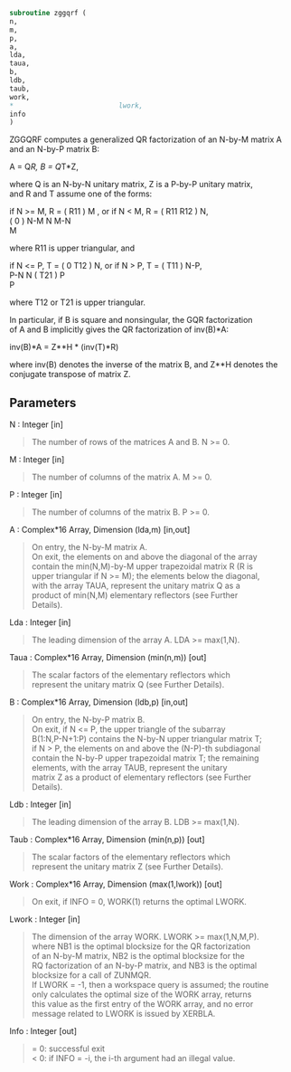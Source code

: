 ```fortran  
subroutine zggqrf (  
n,  
m,  
p,  
a,  
lda,  
taua,  
b,  
ldb,  
taub,  
work,  
*                          lwork,  
info  
)  
```  
  
ZGGQRF computes a generalized QR factorization of an N-by-M matrix A  
and an N-by-P matrix B:  
  
A = Q*R,        B = Q*T*Z,  
  
where Q is an N-by-N unitary matrix, Z is a P-by-P unitary matrix,  
and R and T assume one of the forms:  
  
if N >= M,  R = ( R11 ) M  ,   or if N < M,  R = ( R11  R12 ) N,  
(  0  ) N-M                         N   M-N  
M  
  
where R11 is upper triangular, and  
  
if N <= P,  T = ( 0  T12 ) N,   or if N > P,  T = ( T11 ) N-P,  
P-N  N                           ( T21 ) P  
P  
  
where T12 or T21 is upper triangular.  
  
In particular, if B is square and nonsingular, the GQR factorization  
of A and B implicitly gives the QR factorization of inv(B)*A:  
  
inv(B)*A = Z**H * (inv(T)*R)  
  
where inv(B) denotes the inverse of the matrix B, and Z**H denotes the  
conjugate transpose of matrix Z.  
  
## Parameters  
N : Integer [in]  
> The number of rows of the matrices A and B. N >= 0.  
  
M : Integer [in]  
> The number of columns of the matrix A.  M >= 0.  
  
P : Integer [in]  
> The number of columns of the matrix B.  P >= 0.  
  
A : Complex*16 Array, Dimension (lda,m) [in,out]  
> On entry, the N-by-M matrix A.  
> On exit, the elements on and above the diagonal of the array  
> contain the min(N,M)-by-M upper trapezoidal matrix R (R is  
> upper triangular if N >= M); the elements below the diagonal,  
> with the array TAUA, represent the unitary matrix Q as a  
> product of min(N,M) elementary reflectors (see Further  
> Details).  
  
Lda : Integer [in]  
> The leading dimension of the array A. LDA >= max(1,N).  
  
Taua : Complex*16 Array, Dimension (min(n,m)) [out]  
> The scalar factors of the elementary reflectors which  
> represent the unitary matrix Q (see Further Details).  
  
B : Complex*16 Array, Dimension (ldb,p) [in,out]  
> On entry, the N-by-P matrix B.  
> On exit, if N <= P, the upper triangle of the subarray  
> B(1:N,P-N+1:P) contains the N-by-N upper triangular matrix T;  
> if N > P, the elements on and above the (N-P)-th subdiagonal  
> contain the N-by-P upper trapezoidal matrix T; the remaining  
> elements, with the array TAUB, represent the unitary  
> matrix Z as a product of elementary reflectors (see Further  
> Details).  
  
Ldb : Integer [in]  
> The leading dimension of the array B. LDB >= max(1,N).  
  
Taub : Complex*16 Array, Dimension (min(n,p)) [out]  
> The scalar factors of the elementary reflectors which  
> represent the unitary matrix Z (see Further Details).  
  
Work : Complex*16 Array, Dimension (max(1,lwork)) [out]  
> On exit, if INFO = 0, WORK(1) returns the optimal LWORK.  
  
Lwork : Integer [in]  
> The dimension of the array WORK. LWORK >= max(1,N,M,P).  
> where NB1 is the optimal blocksize for the QR factorization  
> of an N-by-M matrix, NB2 is the optimal blocksize for the  
> RQ factorization of an N-by-P matrix, and NB3 is the optimal  
> blocksize for a call of ZUNMQR.  
> If LWORK = -1, then a workspace query is assumed; the routine  
> only calculates the optimal size of the WORK array, returns  
> this value as the first entry of the WORK array, and no error  
> message related to LWORK is issued by XERBLA.  
  
Info : Integer [out]  
> = 0:  successful exit  
> < 0:  if INFO = -i, the i-th argument had an illegal value.  
  
